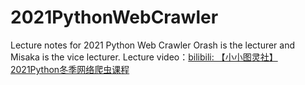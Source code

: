 # 2021PythonWebCrawler

Lecture notes for 2021 Python Web Crawler
Orash is the lecturer and Misaka is the vice lecturer.
Lecture video：[bilibili: 【小小图灵社】2021Python冬季网络爬虫课程](https://www.bilibili.com/video/BV1iv4y1o7t5)
